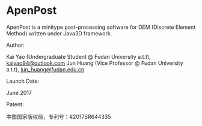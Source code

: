 # ApenPost

ApenPost is a minitype post-processing software for DEM (Discrete Element Method) written under Java3D framework. 

Author: 

Kai Yao (Undergraduate Student @ Fudan University a.t.t), kaiyao94@outlook.com
Jun Huang (Vice Professor @ Fudan University a.t.t), jun_huang@fudan.edu.cn

Launch Date:

June 2017

Patent:

中国国家版权局，专利号：#2017SR644335
